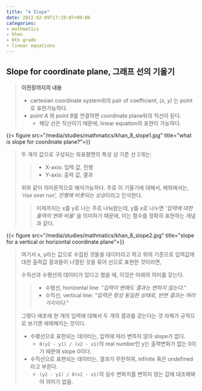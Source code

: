 ```yaml
---
title: "4 Slope"
date: 2022-02-09T17:19:07+09:00
categories:
- mathmatics
- khan
- 8th grade
- linear equations
---
```


## Slope for coordinate plane, 그래프 선의 기울기

> **이전장까지의 내용**
> - cartesian coordinate system위의 pair of coefficient, *(x, y)* 는 point로 표현가능하다.
> - *point A* 와 *point B*를 연결하면 coordinate plane위의 직선이 된다.
>    - 해당 선은 직선이기 때문에, linear equation의 표현이 가능하다.

{{< figure src="/media/studies/mathmatics/khan_8_slope1.jpg" title="what is slope for coordinate plane?">}}

> 두 개의 값으로 구성되는 좌표평면의 특성 상 기준 선 2개는:
>> - X-axis: 입력 값, 진행
>> - Y-axis: 출력 값, 결과
>
> 위와 같이 의미론적으로 해석가능하다.
> 주로 이 기울기에 대해서, 해외에서는, *'rise over run', 진행에 비롯되는 상승*이라고 인식한다.
>> 이제까지는 x를 y로 나는 주로 나눠왔는데, y를 x로 나누면 *'입력에 대한 출력의 변화 비율'* 을 의미하기 때문에,
>> 이는 함수를 정확히 표현하는 개념과 같다.

{{< figure src="/media/studies/mathmatics/khan_8_slope2.jpg" title="slope for a vertical or horizontal coordinate plane">}}

> 여기서 x, y라는 값으로 수집된 것들을 데이터라고 하고
> 위의 기준으로 입력값에 대한 출력값 결과들이 나열된 것을 묶어 선으로 표현한 것이라면,
> 
> 수직선과 수평선의 데이터가 있다고 했을 때, 이것은 아래의 의미를 갖는다.
>> - 수평선, horizontal line: *"입력이 변해도 결과는 변하지 않는다."*
>> - 수직선, vertical line: *"입력은 항상 동일한 상태로, 반면 결과는 여러가지이다."*
>
> 그렇다 애초에 한 개의 입력에 대해서 두 개의 결과를 갖는다는 것 자체가 규칙으로 보기엔 애매해지는 것이다.
>
> - 수평선으로 표현되는 데이터는, 입력에 따라 변하지 않아 slope가 없다.
>    - ``0(y2 - y1) / (x2 - x1)``의 real number인 y는 출력변화가 없는 0이기 때문에 slope 0이다.
> - 수직선으로 표현되는 데이터는, 결과가 무한하여, infinite 혹은 undefined라고 부른다.
>    - ``(y2 - y1) / 0(x2 - x1)``의 실수 변화치를 변하지 않는 값에 대조해봐야 의미가 없음.

